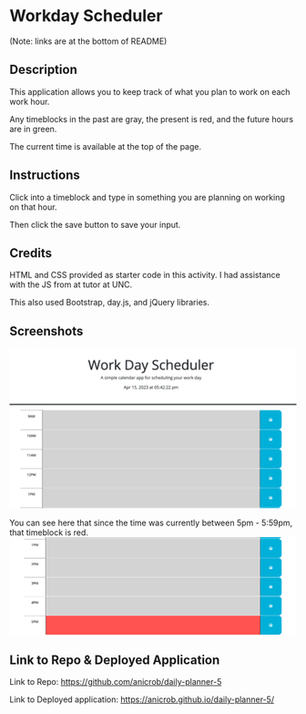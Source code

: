 # Workday Scheduler 

(Note: links are at the bottom of README)
## Description
This application allows you to keep track of what you plan to work on each work hour. 

Any timeblocks in the past are gray, the present is red, and the future hours are in green. 

The current time is available at the top of the page. 
## Instructions
Click into a timeblock and type in something you are planning on working on that hour. 

Then click the save button to save your input. 
## Credits 
HTML and CSS provided as starter code in this activity. I had assistance with the JS from at tutor at UNC. 

This also used Bootstrap, day.js, and jQuery libraries. 
## Screenshots
![Screenshot](./assets/workday-planner-top.png)

You can see here that since the time was currently between 5pm - 5:59pm, that timeblock is red.
![Screenshot](./assets/workday-planner-bottom.png)

## Link to Repo & Deployed Application
Link to Repo:
https://github.com/anicrob/daily-planner-5 

Link to Deployed application:
https://anicrob.github.io/daily-planner-5/ 
